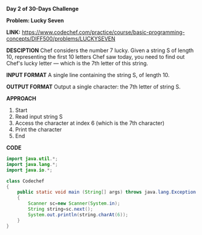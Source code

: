 **Day 2 of 30-Days Challenge**

**Problem: Lucky Seven**

**LINK:** https://www.codechef.com/practice/course/basic-programming-concepts/DIFF500/problems/LUCKYSEVEN

**DESCIPTION**
Chef considers the number 7 lucky.
Given a string S of length 10, representing the first 10 letters Chef saw today, you need to find out Chef's lucky letter — which is the 7th letter of this string.

**INPUT FORMAT**
A single line containing the string S, of length 10.

**OUTPUT FORMAT**
Output a single character: the 7th letter of string S.

**APPROACH**
1. Start
2. Read input string S
3. Access the character at index 6 (which is the 7th character)
4. Print the character
5. End
   
**CODE**
```java
import java.util.*;
import java.lang.*;
import java.io.*;

class Codechef
{
	public static void main (String[] args) throws java.lang.Exception
	{
	    Scanner sc=new Scanner(System.in);
	    String string=sc.next();
	    System.out.println(string.charAt(6));
	}
}
